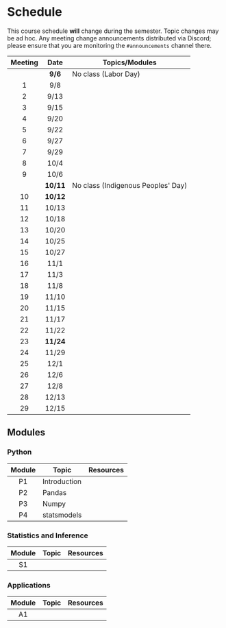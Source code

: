 # Schedule

This course schedule **will** change during the semester. Topic changes may be ad hoc. Any meeting change announcements distributed via Discord; please ensure that you are monitoring the `#announcements` channel there.

| Meeting | Date | Topics/Modules                           |
| :---: | :-------: | ----------------------                |
|   	| **9/6**   |	No class (Labor Day)                |
|   1	|   9/8     |	                                    |
|   2	|   9/13    |	                                    |
|   3	|   9/15    |	                                    |
|   4	|   9/20    |	                                    |
|   5	|   9/22    |	                                    |
|   6	|   9/27    |	                                    |
|   7	|   9/29    |	                                    |
|   8	|   10/4    |	                                    |
|   9	|   10/6    |	                                    |
|     	| **10/11** |	No class (Indigenous Peoples' Day)  |
|   10	| **10/12** |	                                    |
|   11	|   10/13   |	                                    |
|   12	|   10/18   |	                                    |
|   13	|   10/20   |	                                    |
|   14	|   10/25   |	                                    |
|   15	|   10/27   |	                                    |
|   16	|   11/1    |	                                    |
|   17	|   11/3    |	                                    |
|   18	|   11/8    |	                                    |
|   19	|   11/10   |	                                    |
|   20	|   11/15   |	                                    |
|   21	|   11/17   |	                                    |
|   22	|   11/22   |	                                    |
|   23	| **11/24** |	                                    |
|   24	|   11/29   |	                                    |
|   25	|   12/1    |	                                    |
|   26	|   12/6    |	                                    |
|   27	|   12/8    |	                                    |
|   28	|   12/13   |	                                    |
|   29	|   12/15   |	                                    |

## Modules
### Python

| Module | Topic        | Resources                         |
| :----: | ------------ | --------------------              |
|   P1   | Introduction |                                   |
|   P2   | Pandas       |                                   |
|   P3   | Numpy        |                                   |
|   P4   | statsmodels  |                                   |

### Statistics and Inference

| Module | Topic        | Resources                         |
| :----: | ------------ | --------------------              |
|   S1   |              |                                   |


### Applications

| Module | Topic        | Resources                         |
| :----: | ------------ | --------------------              |
|   A1   |              |                                   |

